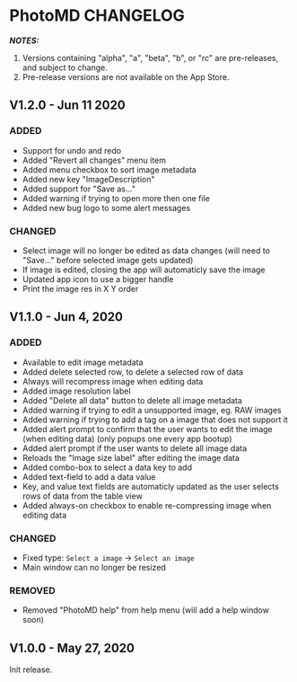 # PhotoMD CHANGELOG

_**NOTES:**_
 1. Versions containing "alpha", "a", "beta", "b", or "rc" are pre-releases, and
subject to change.
 2. Pre-release versions are not available on the App Store.


## V1.2.0 - Jun 11 2020

### ADDED
 - Support for undo and redo
 - Added "Revert all changes" menu item
 - Added menu checkbox to sort image metadata
 - Added new key "ImageDescription"
 - Added support for "Save as..."
 - Added warning if trying to open more then one file
 - Added new bug logo to some alert messages

### CHANGED
 - Select image will no longer be edited as data changes (will need to "Save..." before selected image gets updated)
 - If image is edited, closing the app will automaticly save the image
 - Updated app icon to use a bigger handle
 - Print the image res in X Y order


## V1.1.0 - Jun 4, 2020

### ADDED
 - Available to edit image metadata
 - Added delete selected row, to delete a selected row of data
 - Always will recompress image when editing data
 - Added image resolution label
 - Added "Delete all data" button to delete all image metadata
 - Added warning if trying to edit a unsupported image, eg. RAW images
 - Added warning if trying to add a tag on a image that does not support it
 - Added alert prompt to confirm that the user wants to edit the image (when editing data) (only popups one every app bootup)
 - Added alert prompt if the user wants to delete all image data
 - Reloads the "Image size label" after editing the image data
 - Added combo-box to select a data key to add
 - Added text-field to add a data value
 - Key, and value text fields are automaticly updated as the user selects rows of data from the table view
 - Added always-on checkbox to enable re-compressing image when editing data

### CHANGED
 - Fixed type: `Select a image` -> `Select an image`
 - Main window can no longer be resized

### REMOVED
 - Removed "PhotoMD help" from help menu (will add a help window soon)

## V1.0.0 - May 27, 2020

Init release.

